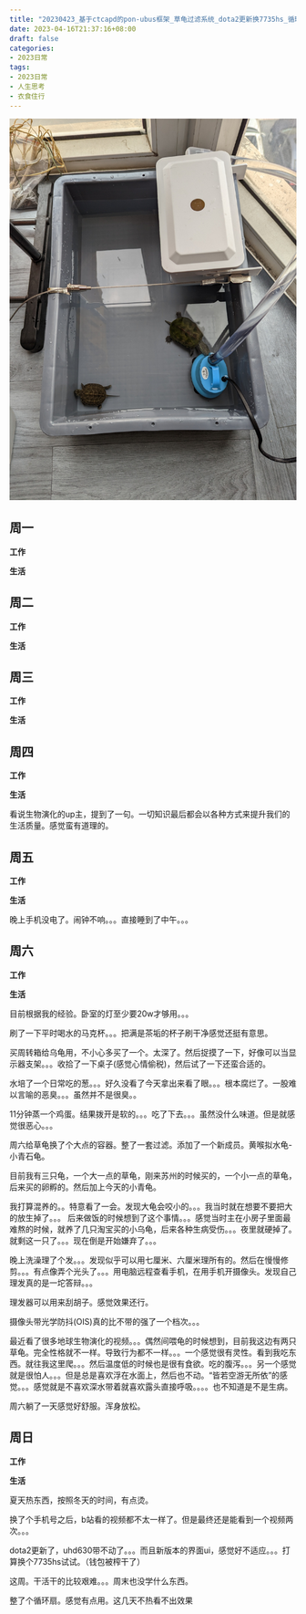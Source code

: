 ```yaml
---
title: "20230423_基于ctcapd的pon-ubus框架_草龟过滤系统_dota2更新换7735hs_循环扇_清理卧室"
date: 2023-04-16T21:37:16+08:00
draft: false
categories:
- 2023日常
tags:
- 2023日常
- 人生思考
- 衣食住行
---
```




![更换环境](https://raw.githubusercontent.com/nianyisi/20220717/main/2023/4/PXL_20230422_045108648.jpg)



## 周一

**工作**



**生活**


## 周二

**工作**



**生活**


## 周三


**工作**



**生活**


## 周四


**工作**



**生活**



看说生物演化的up主，提到了一句。一切知识最后都会以各种方式来提升我们的生活质量。感觉蛮有道理的。

## 周五


**工作**



**生活**

晚上手机没电了。闹钟不响。。。直接睡到了中午。。。

## 周六


**工作**



**生活**

目前根据我的经验。卧室的灯至少要20w才够用。。。

刷了一下平时喝水的马克杯。。。把满是茶垢的杯子刷干净感觉还挺有意思。

买周转箱给乌龟用，不小心多买了一个。太深了。然后捉摸了一下，好像可以当显示器支架。。。收拾了一下桌子(感觉心情偷税)，然后试了一下还蛮合适的。

水培了一个日常吃的葱。。。好久没看了今天拿出来看了眼。。。根本腐烂了。一股难以言喻的恶臭。。。虽然并不是很臭。。


11分钟蒸一个鸡蛋。结果拨开是软的。。。吃了下去。。。虽然没什么味道。但是就感觉很恶心。。。


周六给草龟换了个大点的容器。整了一套过滤。添加了一个新成员。黄喉拟水龟-小青石龟。

目前我有三只龟，一个大一点的草龟，刚来苏州的时候买的，一个小一点的草龟，后来买的卵孵的。然后加上今天的小青龟。

我打算混养的。。特意看了一会。发现大龟会咬小的。。。我当时就在想要不要把大的放生掉了。。。 后来做饭的时候想到了这个事情。。。感觉当时主在小房子里面最难熬的时候，就养了几只淘宝买的小乌龟，后来各种生病受伤。。。夜里就硬掉了。就剩这一只了。。。现在倒是开始嫌弃了。。。

晚上洗澡理了个发。。。发现似乎可以用七厘米、六厘米理所有的。然后在慢慢修剪。。。有点像弄个光头了。。。用电脑远程查看手机，在用手机开摄像头。发现自己理发真的是一坨答辩。。。

理发器可以用来刮胡子。感觉效果还行。

摄像头带光学防抖(OIS)真的比不带的强了一个档次。。。

最近看了很多地球生物演化的视频。。。偶然间喂龟的时候想到，目前我这边有两只草龟。完全性格就不一样。导致行为都不一样。。。一个感觉很有灵性。看到我吃东西。就往我这里爬。。。然后温度低的时候也是很有食欲。吃的腹泻。。。另一个感觉就是很怕人。。。但是总是喜欢浮在水面上，然后也不动。“皆若空游无所依”的感觉。。。感觉就是不喜欢深水带着就喜欢露头直接呼吸。。。。也不知道是不是生病。

周六躺了一天感觉好舒服。浑身放松。

## 周日


**工作**



**生活**

夏天热东西，按照冬天的时间，有点烫。

换了个手机号之后，b站看的视频都不太一样了。但是最终还是能看到一个视频两次。。。

dota2更新了，uhd630带不动了。。。而且新版本的界面ui，感觉好不适应。。。打算换个7735hs试试。（钱包被榨干了）

这周。干活干的比较艰难。。。周末也没学什么东西。

整了个循环扇。感觉有点用。这几天不热看不出效果



